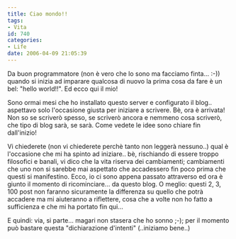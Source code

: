 ```yaml
---
title: Ciao mondo!!
tags:
- Vita
id: 740
categories:
- Life
date: 2006-04-09 21:05:39
---
```


Da buon programmatore (non è vero che lo sono ma facciamo finta... :-)) quando si inizia ad imparare qualcosa di nuovo la prima cosa da fare è un bel: "hello world!!". Ed ecco qui il mio!

Sono ormai mesi che ho installato questo server e configurato il blog.. aspettavo solo l'occasione giusta per iniziare a scrivere. Bè, ora è arrivata! Non so se scriverò spesso, se scriverò ancora e nemmeno cosa scriverò, che tipo di blog sarà, se sarà. Come vedete le idee sono chiare fin dall'inizio!

Vi chiederete (non vi chiederete perchè tanto non leggerà nessuno..) qual è l'occasione che mi ha spinto ad iniziare.. bè, rischiando di essere troppo filosofici e banali, vi dico che la vita riserva dei cambiamenti; cambiamenti che uno non si sarebbe mai aspettato che accadessero fin poco prima che questi si manifestino. Ecco, io ci sono appena passato attraverso ed ora è giunto il momento di ricominciare... da questo blog. O meglio: questi 2, 3, 100 post non faranno sicuramente la differenza su quello che potrà accadere ma mi aiuteranno a riflettere, cosa che a volte non ho fatto a sufficienza e che mi ha portato fin qui...

E quindi: via, si parte... magari non stasera che ho sonno ;-); per il momento può bastare questa "dichiarazione d'intenti" (..iniziamo bene..)
